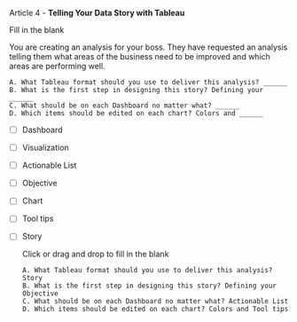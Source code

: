 Article 4 - **Telling Your Data Story with Tableau**

Fill in the blank

You are creating an analysis for your boss. They have requested an analysis telling them what areas of the business need to be improved and which areas are performing well.

    A. What Tableau format should you use to deliver this analysis? ______
    B. What is the first step in designing this story? Defining your ______
    C. What should be on each Dashboard no matter what? ______
    D. Which items should be edited on each chart? Colors and ______

- [ ]   Dashboard
- [ ]   Visualization
- [ ]   Actionable List
- [ ]   Objective
- [ ]   Chart
- [ ]   Tool tips
- [ ]   Story

    Click or drag and drop to fill in the blank

        A. What Tableau format should you use to deliver this analysis? Story
        B. What is the first step in designing this story? Defining your Objective
        C. What should be on each Dashboard no matter what? Actionable List
        D. Which items should be edited on each chart? Colors and Tool tips
